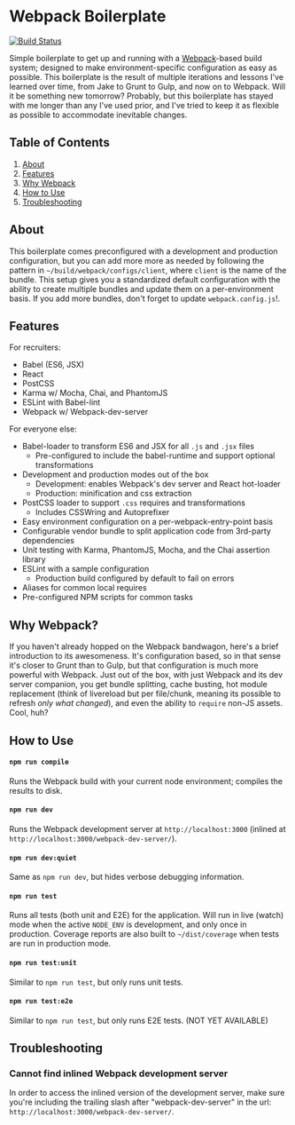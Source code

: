Webpack Boilerplate
===================

[![Build Status](https://travis-ci.org/davezuko/webpack-boilerplate.svg?branch=master)](https://travis-ci.org/davezuko/webpack-boilerplate/)

Simple boilerplate to get up and running with a [Webpack](http://webpack.github.io/)-based build system; designed to make environment-specific configuration as easy as possible. This boilerplate is the result of multiple iterations and lessons I've learned over time, from Jake to Grunt to Gulp, and now on to Webpack. Will it be something new tomorrow? Probably, but this boilerplate has stayed with me longer than any I've used prior, and I've tried to keep it as flexible as possible to accommodate inevitable changes.

Table of Contents
-----------------
1. [About](#about)
1. [Features](#features)
1. [Why Webpack](#why-webpack)
1. [How to Use](#how-to-use)
1. [Troubleshooting](#troubleshooting)

About
-----
This boilerplate comes preconfigured with a development and production configuration, but you can add more more as needed by following the pattern in `~/build/webpack/configs/client`, where `client` is the name of the bundle. This setup gives you a standardized default configuration with the ability to create multiple bundles and update them on a per-environment basis. If you add more bundles, don't forget to update `webpack.config.js`!.

Features
--------

For recruiters:
 * Babel (ES6, JSX)
 * React
 * PostCSS
 * Karma w/ Mocha, Chai, and PhantomJS
 * ESLint with Babel-lint
 * Webpack w/ Webpack-dev-server

For everyone else:

* Babel-loader to transform ES6 and JSX for all `.js` and `.jsx` files
  * Pre-configured to include the babel-runtime and support optional transformations
* Development and production modes out of the box
  * Development: enables Webpack's dev server and React hot-loader
  * Production: minification and css extraction
* PostCSS loader to support `.css` requires and transformations
  * Includes CSSWring and Autoprefixer
* Easy environment configuration on a per-webpack-entry-point basis
* Configurable vendor bundle to split application code from 3rd-party dependencies
* Unit testing with Karma, PhantomJS, Mocha, and the Chai assertion library
* ESLint with a sample configuration
  * Production build configured by default to fail on errors
* Aliases for common local requires
* Pre-configured NPM scripts for common tasks

Why Webpack?
------------

If you haven't already hopped on the Webpack bandwagon, here's a brief introduction to its awesomeness. It's configuration based, so in that sense it's closer to Grunt than to Gulp, but that configuration is much more powerful with Webpack. Just out of the box, with just Webpack and its dev server companion, you get bundle splitting, cache busting, hot module replacement (think of livereload but per file/chunk, meaning its possible to refresh _only what changed_), and even the ability to `require` non-JS assets. Cool, huh?

How to Use
----------

#### `npm run compile`
Runs the Webpack build with your current node environment; compiles the results to disk.

#### `npm run dev`
Runs the Webpack development server at `http://localhost:3000` (inlined at `http://localhost:3000/webpack-dev-server/`).

#### `npm run dev:quiet`
Same as `npm run dev`, but hides verbose debugging information.

#### `npm run test`
Runs all tests (both unit and E2E) for the application. Will run in live (watch) mode when the active `NODE_ENV` is development, and only once in production. Coverage reports are also built to `~/dist/coverage` when tests are run in production mode.

#### `npm run test:unit`
Similar to `npm run test`, but only runs unit tests.

#### `npm run test:e2e`
Similar to `npm run test`, but only runs E2E tests. (NOT YET AVAILABLE)

Troubleshooting
---------------

### Cannot find inlined Webpack development server
In order to access the inlined version of the development server, make sure you're including the trailing slash after "webpack-dev-server" in the url: `http://localhost:3000/webpack-dev-server/`.
